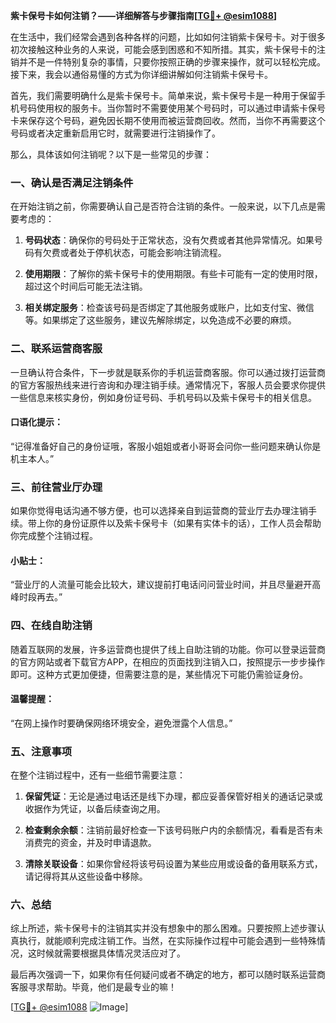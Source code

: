 **紫卡保号卡如何注销？——详细解答与步骤指南[[TG💪+ @esim1088](https://t.me/s/esim1088)]**

在生活中，我们经常会遇到各种各样的问题，比如如何注销紫卡保号卡。对于很多初次接触这种业务的人来说，可能会感到困惑和不知所措。其实，紫卡保号卡的注销并不是一件特别复杂的事情，只要你按照正确的步骤来操作，就可以轻松完成。接下来，我会以通俗易懂的方式为你详细讲解如何注销紫卡保号卡。

首先，我们需要明确什么是紫卡保号卡。简单来说，紫卡保号卡是一种用于保留手机号码使用权的服务卡。当你暂时不需要使用某个号码时，可以通过申请紫卡保号卡来保存这个号码，避免因长期不使用而被运营商回收。然而，当你不再需要这个号码或者决定重新启用它时，就需要进行注销操作了。

那么，具体该如何注销呢？以下是一些常见的步骤：

### 一、确认是否满足注销条件

在开始注销之前，你需要确认自己是否符合注销的条件。一般来说，以下几点是需要考虑的：

1. **号码状态**：确保你的号码处于正常状态，没有欠费或者其他异常情况。如果号码有欠费或者处于停机状态，可能会影响注销流程。
   
2. **使用期限**：了解你的紫卡保号卡的使用期限。有些卡可能有一定的使用时限，超过这个时间后可能无法注销。

3. **相关绑定服务**：检查该号码是否绑定了其他服务或账户，比如支付宝、微信等。如果绑定了这些服务，建议先解除绑定，以免造成不必要的麻烦。

### 二、联系运营商客服

一旦确认符合条件，下一步就是联系你的手机运营商客服。你可以通过拨打运营商的官方客服热线来进行咨询和办理注销手续。通常情况下，客服人员会要求你提供一些信息来核实身份，例如身份证号码、手机号码以及紫卡保号卡的相关信息。

#### 口语化提示：
“记得准备好自己的身份证哦，客服小姐姐或者小哥哥会问你一些问题来确认你是机主本人。”

### 三、前往营业厅办理

如果你觉得电话沟通不够方便，也可以选择亲自到运营商的营业厅去办理注销手续。带上你的身份证原件以及紫卡保号卡（如果有实体卡的话），工作人员会帮助你完成整个注销过程。

#### 小贴士：
“营业厅的人流量可能会比较大，建议提前打电话问问营业时间，并且尽量避开高峰时段再去。”

### 四、在线自助注销

随着互联网的发展，许多运营商也提供了线上自助注销的功能。你可以登录运营商的官方网站或者下载官方APP，在相应的页面找到注销入口，按照提示一步步操作即可。这种方式更加便捷，但需要注意的是，某些情况下可能仍需验证身份。

#### 温馨提醒：
“在网上操作时要确保网络环境安全，避免泄露个人信息。”

### 五、注意事项

在整个注销过程中，还有一些细节需要注意：

1. **保留凭证**：无论是通过电话还是线下办理，都应妥善保管好相关的通话记录或收据作为凭证，以备后续查询之用。

2. **检查剩余余额**：注销前最好检查一下该号码账户内的余额情况，看看是否有未消费完的资金，并及时申请退款。

3. **清除关联设备**：如果你曾经将该号码设置为某些应用或设备的备用联系方式，请记得将其从这些设备中移除。

### 六、总结

综上所述，紫卡保号卡的注销其实并没有想象中的那么困难。只要按照上述步骤认真执行，就能顺利完成注销工作。当然，在实际操作过程中可能会遇到一些特殊情况，这时候就需要根据具体情况灵活应对了。

最后再次强调一下，如果你有任何疑问或者不确定的地方，都可以随时联系运营商客服寻求帮助。毕竟，他们是最专业的嘛！

[[TG💪+ @esim1088](https://t.me/s/esim1088) ![Image](https://i.postimg.cc/4NQfJmqS/Snipaste-2025-05-13-00-14-12.png)]